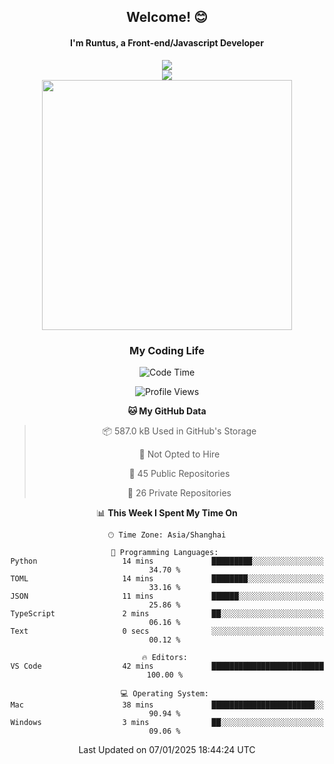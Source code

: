 

<div align="center">
    <div>    
        <h2>Welcome! 😊</h2>
        <h4> I'm Runtus, a Front-end/Javascript Developer</h4>
        <a href="https://github.com/antvis/g2">
            <img src="https://img.shields.io/endpoint?url=https://awards.antv.vision/runtus-g2-contributor.json" />
        </a>
    </div>
    <img style="width=100%" src="https://github.com/user-attachments/assets/96bbb592-d82f-4a25-bfe7-39362c279943"> </img>
</div>


<div align="center">
<img src="https://github-readme-stats.vercel.app/api?username=Runtus&show_icons=true&theme=tokyonight" width=400 />
</div>

<div align="center">
<h3>My Coding Life</h3>

<!--START_SECTION:waka-->
![Code Time](http://img.shields.io/badge/Code%20Time-372%20hrs%2042%20mins-blue)

![Profile Views](http://img.shields.io/badge/Profile%20Views-2-blue)

**🐱 My GitHub Data** 

> 📦 587.0 kB Used in GitHub's Storage 
 > 
> 🚫 Not Opted to Hire
 > 
> 📜 45 Public Repositories 
 > 
> 🔑 26 Private Repositories 
 > 
📊 **This Week I Spent My Time On** 

```text
🕑︎ Time Zone: Asia/Shanghai

💬 Programming Languages: 
Python                   14 mins             █████████░░░░░░░░░░░░░░░░   34.70 % 
TOML                     14 mins             ████████░░░░░░░░░░░░░░░░░   33.16 % 
JSON                     11 mins             ██████░░░░░░░░░░░░░░░░░░░   25.86 % 
TypeScript               2 mins              ██░░░░░░░░░░░░░░░░░░░░░░░   06.16 % 
Text                     0 secs              ░░░░░░░░░░░░░░░░░░░░░░░░░   00.12 % 

🔥 Editors: 
VS Code                  42 mins             █████████████████████████   100.00 % 

💻 Operating System: 
Mac                      38 mins             ███████████████████████░░   90.94 % 
Windows                  3 mins              ██░░░░░░░░░░░░░░░░░░░░░░░   09.06 % 
```


 Last Updated on 07/01/2025 18:44:24 UTC
<!--END_SECTION:waka-->
</div>
